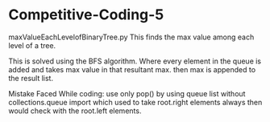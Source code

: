 # Competitive-Coding-5

maxValueEachLevelofBinaryTree.py
This finds the max value among each level of a tree.

This is solved using the BFS algorithm. Where every element in the queue is added and takes max value in that resultant max. 
then max is appended to the result list.

Mistake Faced While coding:
use only pop() by using queue list without collections.queue import which used to take root.right elements always then would check with the root.left elements.

